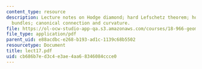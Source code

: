 ```yaml
---
content_type: resource
description: Lecture notes on Hodge diamond; hard Lefschetz theorem; holomorphic vector
  bundles; canonical connection and curvature.
file: https://ol-ocw-studio-app-qa.s3.amazonaws.com/courses/18-966-geometry-of-manifolds-spring-2007/cb686b7ed3c4e3ae4aa68346084ccce0_lect17.pdf
file_type: application/pdf
parent_uid: e88acdbc-e268-b193-ad1c-1139c68b5502
resourcetype: Document
title: lect17.pdf
uid: cb686b7e-d3c4-e3ae-4aa6-8346084ccce0
---
```

